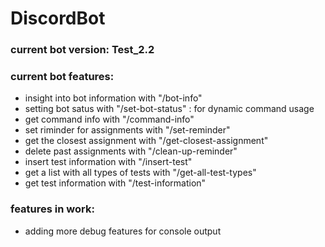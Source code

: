 # DiscordBot

### current bot version: Test_2.2
### current bot features:
  - insight into bot information with "/bot-info"
  - setting bot satus with "/set-bot-status" : for dynamic command usage
  - get command info with "/command-info"
  - set riminder for assignments with "/set-reminder"
  - get the closest assignment with "/get-closest-assignment"
  - delete past assignments with "/clean-up-reminder"
  - insert test information with "/insert-test"
  - get a list with all types of tests with "/get-all-test-types"
  - get test information with  "/test-information"

### features in work:
  - adding more debug features for console output